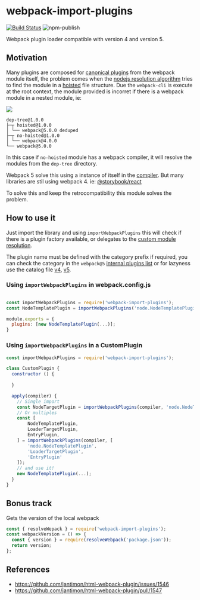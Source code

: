 # webpack-import-plugins

[![Build Status](https://travis-ci.org/rubeniskov/webpack-import-plugins.svg?branch=master)](https://travis-ci.org/rubeniskov/webpack-import-plugins)
![npm-publish](https://github.com/rubeniskov/webpack-import-plugins/workflows/npm-publish/badge.svg?branch=master)

Webpack plugin loader compatible with version 4 and version 5.

## Motivation

Many plugins are composed for [canonical plugins](https://webpack.js.org/plugins/) from the webpack module itself, the problem comes when the [nodejs resolution algorithm](https://nodejs.org/api/modules.html#modules_loading_from_node_modules_folders) tries to find the module in a [hoisted](https://github.com/lerna/lerna/blob/master/doc/hoist.md) file structure. Due the `webpack-cli` is execute at the root context, the module provided is incorret if there is a webpack module in a nested module, ie:

<img src="https://classic.yarnpkg.com/assets/posts/2018-02-15-nohoist/standalone-2.svg"/>

```texplain
dep-tree@1.0.0
├─┬ hoisted@1.0.0
│ └── webpack@5.0.0 deduped
├─┬ no-hoisted@1.0.0
│ └── webpack@4.0.0
└── webpack@5.0.0
```

In this case if `no-hoisted` module has a webpack compiler, it will resolve the modules from the `dep-tree` directory. 

Webpack 5 solve this using a instance of itself in the [compiler](https://github.com/webpack/webpack/blob/63d7671628322917c0b8c4e7f0de7de38446e91f/lib/Compiler.js#L188). But many libraries are stil using webpack 4. ie: [@storybook/react](https://www.npmjs.com/package/@storybook/react)

To solve this and keep the retrocompatibility this module solves the problem.

## How to use it

Just import the library and using `importWebpackPlugins` this will check if there is a plugin factory available, or delegates to the [custom module resolution](./lib/webpack-path#L18).

The plugin name must be defined with the category prefix if required, you can check the category in the `webpack@5` [internal plugins list](https://webpack.js.org/plugins/internal-plugins/) or for lazyness use the catalog file [v4](./wp-plugins-v4.json), [v5](./wp-plugins-v5.json).

### Using `importWebpackPlugins` in webpack.config.js
```javascript

const importWebpackPlugins = require('webpack-import-plugins');
const NodeTemplatePlugin = importWebpackPlugins('node.NodeTemplatePlugin');

module.exports = {
  plugins: [new NodeTemplatePlugin(...)];
}

```

### Using `importWebpackPlugins` in a CustomPlugin 
```javascript
const importWebpackPlugins = require('webpack-import-plugins');

class CustomPlugin {
  constructor () {
    
  }

  apply(compiler) {
    // Single import
    const NodeTargetPlugin = importWebpackPlugins(compiler, 'node.NodeTargetPlugin');
    // Or multiples
    const [
        NodeTemplatePlugin, 
        LoaderTargetPlugin, 
        EntryPlugin, 
    ] = importWebpackPlugins(compiler, [
        'node.NodeTemplatePlugin',
        'LoaderTargetPlugin',
        'EntryPlugin'
    ]);
    // and use it!
    new NodeTemplatePlugin(...);
  } 
}
```

## Bonus track

Gets the version of the local webpack

```javascript
const { resolveWepack } = require('webpack-import-plugins');
const webpackVersion = () => {
  const { version } = require(resolveWebpack('package.json'));
  return version;
};
````

## References

- https://github.com/jantimon/html-webpack-plugin/issues/1546
- https://github.com/jantimon/html-webpack-plugin/pull/1547


